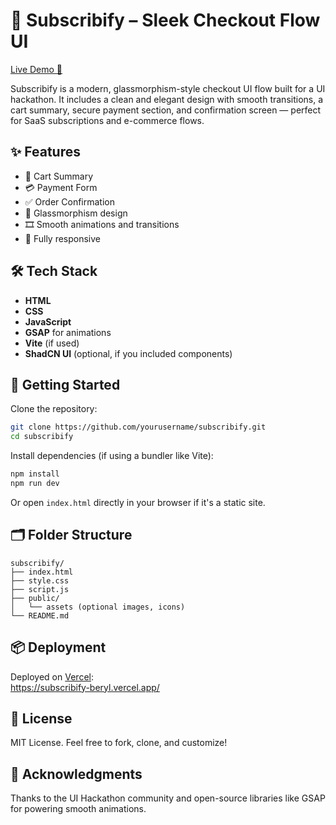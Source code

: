 # 🧊 Subscribify – Sleek Checkout Flow UI

[Live Demo 🚀](https://subscribify-beryl.vercel.app/)

Subscribify is a modern, glassmorphism-style checkout UI flow built for a UI hackathon. It includes a clean and elegant design with smooth transitions, a cart summary, secure payment section, and confirmation screen — perfect for SaaS subscriptions and e-commerce flows.

## ✨ Features

- 🛒 Cart Summary
- 💳 Payment Form
- ✅ Order Confirmation
- 🎨 Glassmorphism design
- 🎞️ Smooth animations and transitions
- 📱 Fully responsive

## 🛠️ Tech Stack

- **HTML**
- **CSS**
- **JavaScript**
- **GSAP** for animations
- **Vite** (if used)
- **ShadCN UI** (optional, if you included components)

## 🚀 Getting Started

Clone the repository:

```bash
git clone https://github.com/yourusername/subscribify.git
cd subscribify
```

Install dependencies (if using a bundler like Vite):

```bash
npm install
npm run dev
```

Or open `index.html` directly in your browser if it's a static site.

## 🗂️ Folder Structure

```
subscribify/
├── index.html
├── style.css
├── script.js
├── public/
│   └── assets (optional images, icons)
└── README.md
```

## 📦 Deployment

Deployed on [Vercel](https://vercel.com/):  
https://subscribify-beryl.vercel.app/

## 📄 License

MIT License. Feel free to fork, clone, and customize!

## 🙌 Acknowledgments

Thanks to the UI Hackathon community and open-source libraries like GSAP for powering smooth animations.
